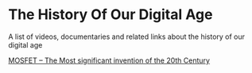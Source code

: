 # The History Of Our Digital Age

A list of videos, documentaries and related links about the history of our digital age

[MOSFET – The Most significant invention of the 20th Century](https://www.youtube.com/watch?v=bHwl8TdEI6k)
<!--stackedit_data:
eyJoaXN0b3J5IjpbLTIwNDE5NjMyMzcsMjg5MjMxNjgyXX0=
-->